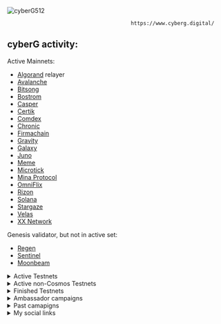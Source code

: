 ![cyberG512](https://user-images.githubusercontent.com/38581319/162858452-c6127040-eab3-4dee-96c6-8ead3cd4636d.png)

                                            https://www.cyberg.digital/

## cyberG activity:

Active Mainnets: <br />
- [Algorand]() relayer
- [Avalanche](https://avascan.info/staking/validator/NodeID-Jm1k2q2WAkH99w4ZBEgzrmm6Kte39qCWJ)
- [Bitsong](https://www.mintscan.io/bitsong/validators/bitsongvaloper1m8ps45ltlt0vejjm2hqtu26jkd8rfkz9vwu5tw)
- [Bostrom](https://cyb.ai/network/bostrom/hero/bostromvaloper1en69twaxmv7xupy8lq7y539dpecx7yz8s43ceg)
- [Casper](https://cspr.live/validator/018dc552de3c403dbefe03a9c604e11346d96159ed49f9381a55c2e06c45197d43)
- [Certik](https://explorer.certik.foundation/validators/certikvaloper1yq8a2ksa7dz8wd8wlks3k8nqdmht76xdnrvehx?net=shentu-1)
- [Comdex](https://www.mintscan.io/comdex/validators/comdexvaloper1963hcznh439kspqmjj5hv5h4nk2kphvats5ujk)
- [Chronic](https://www.skynetexplorers.com/chronic-token/staking/chronicvaloper1x8czjpdy2x9svz0s3u9hdgqxd06ta39y49lnd3)
- [Firmachain](https://explorer.firmachain.dev/validators/firmavaloper1rsnaurdhf8d93ugxpfr0xqjfhhj3rfyyu69qtw)
- [Gravity](https://www.mintscan.io/gravity-bridge/validators/gravityvaloper1yeujyxulrf82age8c9q6mfqy0ueh0pjxa7hd20)
- [Galaxy](https://explorer.postcapitalist.io/galaxy/staking/galaxyvaloper1f8tm4wspt687qg36c6rrrv8enuwhr5crsuqfjx)
- [Juno](https://www.mintscan.io/juno/validators/junovaloper1353ewfc0v7pnn3xre6v9lraghxrhenswmsjhv0)
- [Meme](https://ping.pub/meme/staking/memevaloper1g542uxlfqtx5qrcqy95pygn9n99jdtufjahnt2)
- [Microtick](https://explorer.microtick.zone/validators/microvaloper1z7crvuuks7yk33qwx4nv68nzhwznkmt96ddm5l)
- [Mina Protocol](https://minaexplorer.com/wallet/B62qrgnUUduZy2z7zT8qCV8ngTJfSS1rK3Wh22SHUmrse3Tfqvrhx8q)
- [OmniFlix](https://www.skynetexplorers.com/omniflix/staking/omniflixvaloper1dfjx8w65h359vy55dvm383ks2xevsne9crkh32)
- [Rizon](https://www.mintscan.io/rizon/validators/rizonvaloper1swmud649t386j2csz0gah7ku2zpfu0w7trzr09)
- [Solana](https://www.validators.app/?q=cyberg&network=mainnet&order=score&refresh=&commit=Search)
- [Stargaze](https://www.mintscan.io/stargaze/validators/starsvaloper1dtk6748uhvmhvakhleclrwprp27pe89vhhw44p)
- [Velas](https://velasvalidators.com/7MYojjTNnFsyEs7Pb5Xv3pKeZxUGk6R1kJoLrtSKkSRy)
- [XX Network](https://dashboard.xx.network/nodes/2C5ngNbgU_r2bUrvzvAGJddGOhNboOt2r5ZSmJ-GezgC)


Genesis validator, but not in active set: <br />
- [Regen](https://regen.aneka.io/accounts/regen1qvn6ghe68l4g0k7s25rujr6yfpyrm6h3399jvu)
- [Sentinel]()
- [Moonbeam](https://moonbeam.subscan.io/waiting/0xe2962a1785f655eae3a8cd1f1b38d1d760a300e3)

<details>
  <summary>Active Testnets</summary>
  
- [Anone](https://test-anone.zenscan.io/validator.php?addr=onevaloper1qvexpwgsav54wykncd03ky4k34h5qxv73pu2a3)
- [Aura](https://halo.aurascan.io/validators/auravaloper1gnf4sxs2qnycrxxyd6gqk9wqa3xjf6h3efl7rz)
- [Asset Mantle](https://test-mantle-1.explorer.persistence.one/validators/mantlevaloper1elfgdkn7gms9td9ktgyfkald7u62xq6h9zc3zv)
- [Celestia](https://celestia.explorers.guru/validator/celestiavaloper1gjjqu6ykrfww43uqrv290zmr9j3t9rfnhdcffl)
- [Comdex](https://comets-test.comdex.one/validator/comdexvaloper1ha5regczwexcgcnkv30rd5tadffe6recs0w5cl)
- [Cosmic Horizon](https://coho.explorers.guru/validator/cohovaloper1ehfyz63cljfdvscreanfrxc4x5yu5v0u7py64j)
- [Craft](https://test-craft.zenscan.io/validator.php?addr=craftvaloper1p79gj0hcg7wp74df8xaf969tr37gt0t9jtycxy)
- [Defund](https://defund.explorers.guru/validator/defundvaloper1v0d46jupe9qehc7kpp8nv8hs4vwyujgctau8vz)
- [Deweb](https://explore.deweb.services/deweb/staking/dewebvaloper1assygaed22mh9ye98fp53y4gkxyx4cqaqd35ru)
- [Juno]()
- [Kira]()
- [Kyve](https://explorer.kyve.network/korellia/staking/kyvevaloper1fxh88ayzp4zghxcdh8la0kxwhx0v9w4e7nj60c)
- [OmniFlix]()
- [Passage]()
- [Pylons](https://wallet.pylons.tech/validator/pylovaloper1u29z4l8ugjdwp2pm8luwntksh0p9n7dvq8zxs3)
- [Quicksilver](https://quicksilver.explorers.guru/validator/quickvaloper1sgxklkmzdskprcv0xqjml0e789g3z8lu00w66w)
- [Sei](https://sei.explorers.guru/validator/cosmosvaloper1cz28dzx8zcls720h2nnrd5x8a3kjqy95t3rd0c)  
- [Solana](https://www.validators.app/validators/testnet/28LgQ7MeEZVgNJfYRc6UnoAz2SnSjKbyCKM6sntCRotb?locale=en&order=score&refresh=)
- [Stafi](https://testnet-explorer.stafihub.io/stafi-hub-testnet/staking/stafivaloper1xrx6wtnttchfu98z3qw8n5u8gjel3wxsz6c8de) 
- [Tgrade](https://dryrunnet.aneka.io/validators/tgrade16qsg7lnyqnfx7u8p4p0cum0wymeug2kxrgjk0f)
- [Uptick](https://explorer.testnet.uptick.network/uptick-network-testnet/staking/uptickvaloper1rk5lydrxykadmj8t692q47wtuqxx42l5gjjgpd)
</details>

<details>
  <summary>Active non-Cosmos Testnets</summary>
  
- [Aptos]()
- [DevxDAO]()
- [Gear]()
- [Masa]()
- [Humanode]()
- [StarkNet]()
  </details>

  
  <details>
  <summary>Finished Testnets</summary>

- [Akash]()
- [Aleo]()
- [Arable]()
- [Archway]()
- [Althea]()
- [Blockstack]()
- [Bitcountry]()
- [Cere]()
- [Concordium]()
- [Chronic]()
- [Crescent]()
- [Cryptocom]()
- [Decentr]()
- [Evmos]()
- [Filecoin]()
- [Firmachain]()
- [Frontier]()
- [Galital]()
- [GAME]()
- [Hopr]()
- [IRIS]()
- [Iron Fish]()
- [Likecoin]()
- [Massa]()
- [Meter]()
- [Minima]()
- [Moonbeam]()
- [NUcypher]()
- [NYM]()
- [Phala]()
- [Plasm]()
- [PlatON]()
- [Spacemesh]()
- [Swarm]()
- [Zeigeist]()
- [Zenon]()
- [Umee]()
</details>

<details>
  <summary>Ambassador campaigns</summary>
  
- [Clipper]()
- [Covalent]()
- [Cyber]()
- [Hacken]()
- [Moonbeam]()
- [Polygon]()
- [TheGraph]()
- [Zeigeist]()
- [Yuser]()
</details>

<details>
  <summary>Past camapigns</summary>
  
- [dClimate]()
- [FreeTON]()
- [Genshiro]()
- [Goldfinch]()
- [Qredo]()
- [Goldfinch]()
- [Biconomy]()
- [Flux]()
- [Persistence]()
- [Secret Network]()
- [Sentinel]()
</details>

<details>
  <summary>My social links</summary>

- [Y.at](https://y.at/😍❤️😱🙌🍦)
- [Twitter](https://twitter.com/vadyhodler777)
- [3Box](https://3box.io/0x8847ebaaf29a18396e49191602f8d8d141b98aa7)
- [ENS](https://app.ens.domains/name/cyberg.eth)
- [CyberConnect](https://app.cyberconnect.me/address/cyberg.eth)
- [GM](https://gm.xyz/u/cyberg.eth)
- [Reddit](https://www.reddit.com/user/cyberG88)
- [Medium](https://88vgk88.medium.com/)
- [Bitcointalk](https://bitcointalk.org/index.php?action=profile;u=2646989)
- [Instagram](https://www.instagram.com/vadim.k88/)
- [Keybase](https://keybase.io/vgk8888)
- [Telegram](https://t.me/cryptoq11)
- [RSS3](https://cyberg.eth.rss3.bio/)
- [Spaces](https://tryspaces.xyz/cyberg/)
- [Orbis](https://orbis.club/profile/did:3:kjzl6cwe1jw14bjm2y05gw559hig35edxk28i3fywdi3iiv2j601pgzgpu2k58w)
- [DeWork](https://app.dework.xyz/profile/4e2c052f-51d6-43f2-8d5d-6c7669f2246f)
- [Cheers](https://cyberg.eth.cheers.bio/)
- [Light](https://light.so/cyberg.eth)
- [Lens](https://www.lensfrens.xyz/cyberg.lens)
- [Peepeth](https://peepeth.com/cyberG)
</details>
